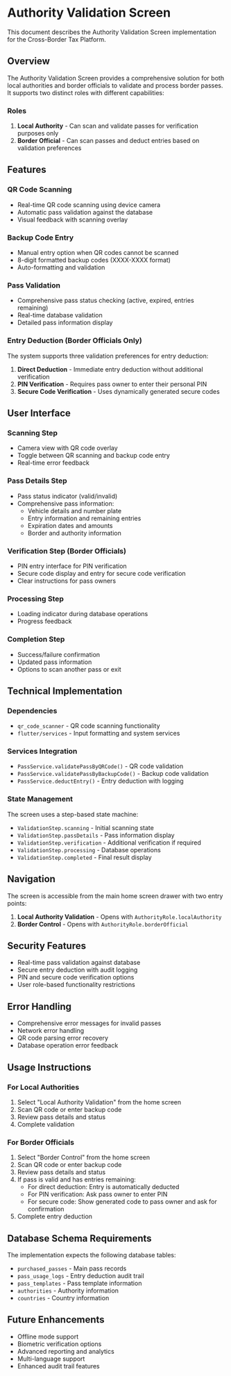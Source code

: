 # Authority Validation Screen

This document describes the Authority Validation Screen implementation for the Cross-Border Tax Platform.

## Overview

The Authority Validation Screen provides a comprehensive solution for both local authorities and border officials to validate and process border passes. It supports two distinct roles with different capabilities:

### Roles

1. **Local Authority** - Can scan and validate passes for verification purposes only
2. **Border Official** - Can scan passes and deduct entries based on validation preferences

## Features

### QR Code Scanning
- Real-time QR code scanning using device camera
- Automatic pass validation against the database
- Visual feedback with scanning overlay

### Backup Code Entry
- Manual entry option when QR codes cannot be scanned
- 8-digit formatted backup codes (XXXX-XXXX format)
- Auto-formatting and validation

### Pass Validation
- Comprehensive pass status checking (active, expired, entries remaining)
- Real-time database validation
- Detailed pass information display

### Entry Deduction (Border Officials Only)
The system supports three validation preferences for entry deduction:

1. **Direct Deduction** - Immediate entry deduction without additional verification
2. **PIN Verification** - Requires pass owner to enter their personal PIN
3. **Secure Code Verification** - Uses dynamically generated secure codes

## User Interface

### Scanning Step
- Camera view with QR code overlay
- Toggle between QR scanning and backup code entry
- Real-time error feedback

### Pass Details Step
- Pass status indicator (valid/invalid)
- Comprehensive pass information:
  - Vehicle details and number plate
  - Entry information and remaining entries
  - Expiration dates and amounts
  - Border and authority information

### Verification Step (Border Officials)
- PIN entry interface for PIN verification
- Secure code display and entry for secure code verification
- Clear instructions for pass owners

### Processing Step
- Loading indicator during database operations
- Progress feedback

### Completion Step
- Success/failure confirmation
- Updated pass information
- Options to scan another pass or exit

## Technical Implementation

### Dependencies
- `qr_code_scanner` - QR code scanning functionality
- `flutter/services` - Input formatting and system services

### Services Integration
- `PassService.validatePassByQRCode()` - QR code validation
- `PassService.validatePassByBackupCode()` - Backup code validation
- `PassService.deductEntry()` - Entry deduction with logging

### State Management
The screen uses a step-based state machine:
- `ValidationStep.scanning` - Initial scanning state
- `ValidationStep.passDetails` - Pass information display
- `ValidationStep.verification` - Additional verification if required
- `ValidationStep.processing` - Database operations
- `ValidationStep.completed` - Final result display

## Navigation

The screen is accessible from the main home screen drawer with two entry points:

1. **Local Authority Validation** - Opens with `AuthorityRole.localAuthority`
2. **Border Control** - Opens with `AuthorityRole.borderOfficial`

## Security Features

- Real-time pass validation against database
- Secure entry deduction with audit logging
- PIN and secure code verification options
- User role-based functionality restrictions

## Error Handling

- Comprehensive error messages for invalid passes
- Network error handling
- QR code parsing error recovery
- Database operation error feedback

## Usage Instructions

### For Local Authorities
1. Select "Local Authority Validation" from the home screen
2. Scan QR code or enter backup code
3. Review pass details and status
4. Complete validation

### For Border Officials
1. Select "Border Control" from the home screen
2. Scan QR code or enter backup code
3. Review pass details and status
4. If pass is valid and has entries remaining:
   - For direct deduction: Entry is automatically deducted
   - For PIN verification: Ask pass owner to enter PIN
   - For secure code: Show generated code to pass owner and ask for confirmation
5. Complete entry deduction

## Database Schema Requirements

The implementation expects the following database tables:
- `purchased_passes` - Main pass records
- `pass_usage_logs` - Entry deduction audit trail
- `pass_templates` - Pass template information
- `authorities` - Authority information
- `countries` - Country information

## Future Enhancements

- Offline mode support
- Biometric verification options
- Advanced reporting and analytics
- Multi-language support
- Enhanced audit trail features